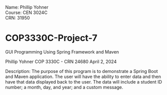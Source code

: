 Name: Phillip Yohner  
Course: CEN 3024C  
CRN: 31950  

# COP3330C-Project-7  
GUI Programming
Using Spring Framework and Maven

Phillip Yohner
COP 3330C - CRN 24680
April 2, 2024

Description:
The purpose of this program is to demonstrate a Spring Boot and Maven application.  The user will have the ability
to enter data and then have that data displayed back to the user.  The data will include a student ID number; a month,
day, and year; and a custom message.
